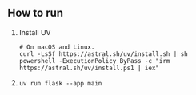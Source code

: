 

## How to run
1. Install UV 
   ```
   # On macOS and Linux.
   curl -LsSf https://astral.sh/uv/install.sh | sh
   powershell -ExecutionPolicy ByPass -c "irm https://astral.sh/uv/install.ps1 | iex"
   ```
2. `uv run flask --app main`